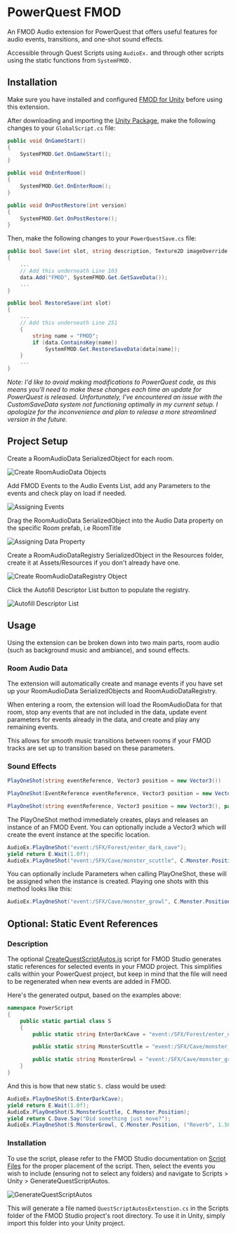 
# PowerQuest FMOD

An FMOD Audio extension for PowerQuest that offers useful features for audio events, transitions, and one-shot sound effects.

Accessible through Quest Scripts using ```AudioEx.``` and through other scripts using the static functions from ```SystemFMOD.```

## Installation

Make sure you have installed and configured [FMOD for Unity](https://www.fmod.com/unity) before using this extension.

After downloading and importing the [Unity Package](https://github.com/joseph-riches/powerquest-fmod/raw/main/PowerQuestFMOD.unitypackage), make the following changes to your ```GlobalScript.cs``` file:

```cs
public void OnGameStart()
{
    SystemFMOD.Get.OnGameStart();
} 

public void OnEnterRoom()
{
    SystemFMOD.Get.OnEnterRoom();
}

public void OnPostRestore(int version)
{
    SystemFMOD.Get.OnPostRestore();
}
```

Then, make the following changes to your ```PowerQuestSave.cs``` file:

```cs
public bool Save(int slot, string description, Texture2D imageOverride = null)
{
    ...
    // Add this underneath Line 103
    data.Add("FMOD", SystemFMOD.Get.GetSaveData());
    ...
} 
```

```cs
public bool RestoreSave(int slot)
{
    ...
    // Add this underneath Line 251
    {
        string name = "FMOD";
        if (data.ContainsKey(name))
            SystemFMOD.Get.RestoreSaveData(data[name]);
    }
    ...
} 

```
*Note: I'd like to avoid making modifications to PowerQuest code, as this means you'll need to make these changes each time an update for PowerQuest is released. Unfortunately, I've encountered an issue with the CustomSaveData system not functioning optimally in my current setup. I apologize for the inconvenience and plan to release a more streamlined version in the future.*

## Project Setup

Create a RoomAudioData SerializedObject for each room.

![Create RoomAudioData Objects](https://s9.gifyu.com/images/CreateRoomAudioData.gif) 

Add FMOD Events to the Audio Events List, add any Parameters to the events and check play on load if needed.

![Assigning Events](https://s9.gifyu.com/images/SetUpEvents.gif) 

Drag the RoomAudioData SerializedObject into the Audio Data property on the specific Room prefab, i.e RoomTitle

![Assigning Data Property](https://s3.gifyu.com/images/AssignRoomDataProperty.gif) 

Create a RoomAudioDataRegistry SerializedObject in the Resources folder, create it at Assets/Resources if you don't already have one.

![Create RoomAudioDataRegistry Object](https://s9.gifyu.com/images/CreateRegistry.gif) 

Click the Autofill Descriptor List button to populate the registry.

![Autofill Descriptor List](https://s9.gifyu.com/images/AutofillDescriptors.gif) 


## Usage

Using the extension can be broken down into two main parts, room audio (such as background music and ambiance), and sound effects.

### Room Audio Data

The extension will automatically create and manage events if you have set up your RoomAudioData SerializedObjects and RoomAudioDataRegistry.

When entering a room, the extension will load the RoomAudioData for that room, stop any events that are not included in the data, update event parameters for events already in the data, and create and play any remaining events.

This allows for smooth music transitions between rooms if your FMOD tracks are set up to transition based on these parameters.

### Sound Effects

```cs
PlayOneShot(string eventReference, Vector3 position = new Vector3())
```

```cs
PlayOneShot(EventReference eventReference, Vector3 position = new Vector3())
```

```cs
PlayOneShot(string eventReference, Vector3 position = new Vector3(), params (string name, float value)[] parameters)
```

The PlayOneShot method immediately creates, plays and releases an instance of an FMOD Event. You can optionally include a Vector3 which will create the event instance at the specific location.

```cs
AudioEx.PlayOneShot("event:/SFX/Forest/enter_dark_cave");
yield return E.Wait(1.0f);
AudioEx.PlayOneShot("event:/SFX/Cave/monster_scuttle", C.Monster.Position);
```

You can optionally include Parameters when calling PlayOneShot, these will be assigned when the instance is created. Playing one shots with this method looks like this:

```cs
AudioEx.PlayOneShot("event:/SFX/Cave/monster_growl", C.Monster.Position, ("Reverb", 1.50f), ("Pitch", 0.5f));
```

## Optional: Static Event References

### Description

The optional [CreateQuestScriptAutos.js](https://github.com/joseph-riches/powerquest-fmod/raw/main/CreateQuestScriptAutos.js) script for FMOD Studio generates static references for selected events in your FMOD project. This simplifies calls within your PowerQuest project, but keep in mind that the file will need to be regenerated when new events are added in FMOD.

Here's the generated output, based on the examples above:

```cs
namespace PowerScript
{
	public static partial class S
	{
		public static string EnterDarkCave = "event:/SFX/Forest/enter_dark_cave";

		public static string MonsterScuttle = "event:/SFX/Cave/monster_scuttle";

		public static string MonsterGrowl = "event:/SFX/Cave/monster_growl";
	}
}
```

And this is how that new static ```S.``` class would be used:


```cs
AudioEx.PlayOneShot(S.EnterDarkCave);
yield return E.Wait(1.0f);
AudioEx.PlayOneShot(S.MonsterScuttle, C.Monster.Position);
yield return C.Dave.Say("Did something just move?");
AudioEx.PlayOneShot(S.MonsterGrowl, C.Monster.Position, ("Reverb", 1.50f), ("Pitch", 0.5f));
```

### Installation

To use the script, please refer to the FMOD Studio documentation on [Script Files](https://www.fmod.com/docs/2.00/studio/scripting-terminal-reference.html#script-files) for the proper placement of the script. Then, select the events you wish to include (ensuring not to select any folders) and navigate to Scripts > Unity > GenerateQuestScriptAutos.

![GenerateQuestScriptAutos](https://s9.gifyu.com/images/CreateQuestScriptAutos.gif) 

This will generate a file named ```QuestScriptAutosExtenstion.cs``` in the Scripts folder of the FMOD Studio project's root directory. To use it in Unity, simply import this folder into your Unity project.
